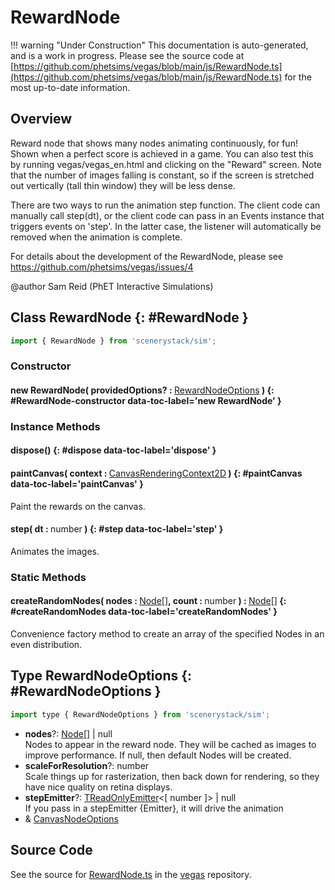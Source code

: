 # RewardNode

!!! warning "Under Construction"
    This documentation is auto-generated, and is a work in progress. Please see the source code at
    [https://github.com/phetsims/vegas/blob/main/js/RewardNode.ts](https://github.com/phetsims/vegas/blob/main/js/RewardNode.ts) for the most up-to-date information.

## Overview

Reward node that shows many nodes animating continuously, for fun!  Shown when a perfect score is achieved in a game.
You can also test this by running vegas/vegas_en.html and clicking on the "Reward" screen.
Note that the number of images falling is constant, so if the screen is stretched out vertically (tall thin window)
they will be less dense.

There are two ways to run the animation step function.  The client code can manually call step(dt), or the client
code can pass in an Events instance that triggers events on 'step'. In the latter case, the listener will
automatically be removed when the animation is complete.

For details about the development of the RewardNode, please see https://github.com/phetsims/vegas/issues/4

@author Sam Reid (PhET Interactive Simulations)

## Class RewardNode {: #RewardNode }


```js
import { RewardNode } from 'scenerystack/sim';
```
### Constructor

#### new RewardNode( providedOptions? : <span style="font-weight: 400;">[RewardNodeOptions](../sim/RewardNode.md#RewardNodeOptions)</span> ) {: #RewardNode-constructor data-toc-label='new RewardNode' }

### Instance Methods

#### dispose() {: #dispose data-toc-label='dispose' }

#### paintCanvas( context : <span style="font-weight: 400;">[CanvasRenderingContext2D](https://developer.mozilla.org/en-US/docs/Web/API/CanvasRenderingContext2D)</span> ) {: #paintCanvas data-toc-label='paintCanvas' }

Paint the rewards on the canvas.

#### step( dt : <span style="font-weight: 400;"><span style="color: hsla(calc(var(--md-hue) + 180deg),80%,40%,1);">number</span></span> ) {: #step data-toc-label='step' }

Animates the images.

### Static Methods

#### createRandomNodes( nodes : <span style="font-weight: 400;">[Node](../scenery/Node.md)[]</span>, count : <span style="font-weight: 400;"><span style="color: hsla(calc(var(--md-hue) + 180deg),80%,40%,1);">number</span></span> ) : <span style="font-weight: 400;">[Node](../scenery/Node.md)[]</span> {: #createRandomNodes data-toc-label='createRandomNodes' }

Convenience factory method to create an array of the specified Nodes in an even distribution.



## Type RewardNodeOptions {: #RewardNodeOptions }


```js
import type { RewardNodeOptions } from 'scenerystack/sim';
```


- **nodes**?: [Node](../scenery/Node.md)[] | <span style="color: hsla(calc(var(--md-hue) + 180deg),80%,40%,1);">null</span>
<br>  Nodes to appear in the reward node. They will be cached as images to improve performance.
  If null, then default Nodes will be created.
- **scaleForResolution**?: <span style="color: hsla(calc(var(--md-hue) + 180deg),80%,40%,1);">number</span>
<br>  Scale things up for rasterization, then back down for rendering, so they have nice quality on retina displays.
- **stepEmitter**?: [TReadOnlyEmitter](../axon/TEmitter.md#TReadOnlyEmitter)&lt;[ <span style="color: hsla(calc(var(--md-hue) + 180deg),80%,40%,1);">number</span> ]&gt; | <span style="color: hsla(calc(var(--md-hue) + 180deg),80%,40%,1);">null</span>
<br>  If you pass in a stepEmitter {Emitter}, it will drive the animation
- &amp; [CanvasNodeOptions](../scenery/CanvasNode.md#CanvasNodeOptions)




## Source Code

See the source for [RewardNode.ts](https://github.com/phetsims/vegas/blob/main/js/RewardNode.ts) in the [vegas](https://github.com/phetsims/vegas) repository.
